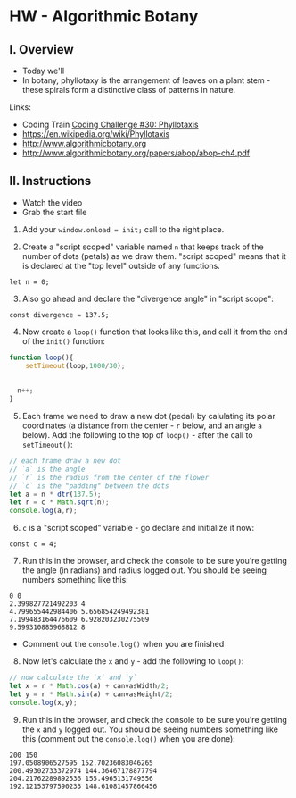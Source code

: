 # HW - Algorithmic Botany


## I. Overview

 - Today we'll
 - In botany, phyllotaxy is the arrangement of leaves on a plant stem - these spirals form a distinctive class of patterns in nature.
 
 Links:
 - Coding Train [Coding Challenge #30: Phyllotaxis](https://thecodingtrain.com/CodingChallenges/030-phyllotaxis.html)
 - https://en.wikipedia.org/wiki/Phyllotaxis
 - http://www.algorithmicbotany.org
 - http://www.algorithmicbotany.org/papers/abop/abop-ch4.pdf
 
 
## II. Instructions

- Watch the video
- Grab the start file

1. Add your `window.onload = init;` call to the right place.

2. Create a "script scoped" variable named `n` that keeps track of the number of dots (petals) as we draw them. "script scoped" means that it is declared at the "top level" outside of any functions.

`let n = 0;`

3. Also go ahead and declare the "divergence angle" in "script scope":

`const divergence = 137.5;`

4. Now create a `loop()` function that looks like this, and call it from the end of the `init()` function:

```js
function loop(){
 	setTimeout(loop,1000/30);
  
  
  n++;
}
```

5. Each frame we need to draw a new dot (pedal) by calulating its polar coordinates (a distance from the center - `r` below, and an angle `a` below). Add the following to the top of `loop()` - after the call to `setTimeout()`:

```js
// each frame draw a new dot
// `a` is the angle
// `r` is the radius from the center of the flower
// `c` is the "padding" between the dots
let a = n * dtr(137.5);
let r = c * Math.sqrt(n);
console.log(a,r);
```

6. `c` is a "script scoped" variable - go declare and initialize it now:

`const c = 4;`

7. Run this in the browser, and check the console to be sure you're getting the angle (in radians) and radius logged out. You should be seeing numbers something like this:

```
0 0
2.399827721492203 4
4.799655442984406 5.656854249492381
7.199483164476609 6.928203230275509
9.599310885968812 8
```

- Comment out the `console.log()` when you are finished

8. Now let's calculate the `x` and `y` - add the following to `loop()`:

```js
// now calculate the `x` and `y`
let x = r * Math.cos(a) + canvasWidth/2;
let y = r * Math.sin(a) + canvasHeight/2;
console.log(x,y);
```


9. Run this in the browser, and check the console to be sure you're getting the `x` and `y` logged out. You should be seeing numbers something like this (comment out the `console.log()` when you are done):

```
200 150
197.0508906527595 152.70236083046265
200.49302733372974 144.36467178877794
204.21762289892536 155.4965131749556
192.12153797590233 148.61081457866456
```
